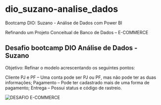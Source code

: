 # dio_suzano-analise_dados
Bootcamp DIO: Suzano - Análise de Dados com Power BI

Refinando um Projeto Conceitual de Banco de Dados – E-COMMERCE
## Desafio bootcamp DIO Análise de Dados - Suzano

Objetivo: Refinar o modelo acrescentando os seguintes pontos:

Cliente PJ e PF – Uma conta pode ser PJ ou PF, mas não pode ter as duas informações;
Pagamento – Pode ter cadastrado mais de uma forma de pagamento;
Entrega – Possui status e código de rastreio.

![DESAFIO E-COMMERCE](desafio_bdEcommerce)
